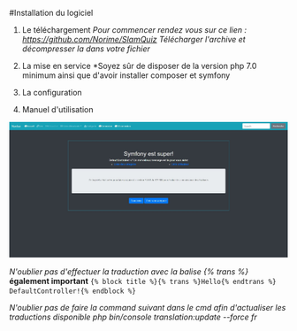 #Installation du logiciel

1. Le téléchargement
    *Pour commencer rendez vous sur ce lien : https://github.com/Norime/SlamQuiz*
    *Télécharger l'archive et décompresser la dans votre fichier*

2. La mise en service
    *Soyez sûr de disposer de la version php 7.0 minimum ainsi que d'avoir installer composer et symfony

3. La configuration

4. Manuel d'utilisation

![Menu symfony](assets/screenshot_home_fr.JPG)

*N'oublier pas d'effectuer la traduction avec la balise {% trans %}*
__également important__
`
{% block title %}{% trans %}Hello{% endtrans %} DefaultController!{% endblock %}
`

*N'oublier pas de faire la command suivant dans le cmd afin d'actualiser les traductions disponible*
*php bin/console translation:update --force fr*